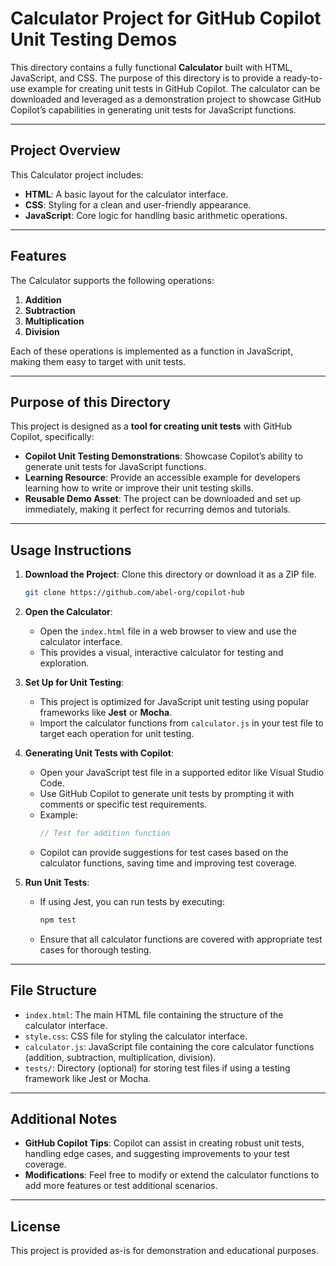 # Calculator Project for GitHub Copilot Unit Testing Demos

This directory contains a fully functional **Calculator** built with HTML, JavaScript, and CSS. The purpose of this directory is to provide a ready-to-use example for creating unit tests in GitHub Copilot. The calculator can be downloaded and leveraged as a demonstration project to showcase GitHub Copilot’s capabilities in generating unit tests for JavaScript functions.

---

## Project Overview

This Calculator project includes:
- **HTML**: A basic layout for the calculator interface.
- **CSS**: Styling for a clean and user-friendly appearance.
- **JavaScript**: Core logic for handling basic arithmetic operations.

---

## Features

The Calculator supports the following operations:
1. **Addition**
2. **Subtraction**
3. **Multiplication**
4. **Division**

Each of these operations is implemented as a function in JavaScript, making them easy to target with unit tests.

---

## Purpose of this Directory

This project is designed as a **tool for creating unit tests** with GitHub Copilot, specifically:
- **Copilot Unit Testing Demonstrations**: Showcase Copilot’s ability to generate unit tests for JavaScript functions.
- **Learning Resource**: Provide an accessible example for developers learning how to write or improve their unit testing skills.
- **Reusable Demo Asset**: The project can be downloaded and set up immediately, making it perfect for recurring demos and tutorials.

---

## Usage Instructions

1. **Download the Project**: Clone this directory or download it as a ZIP file.
   ```bash
   git clone https://github.com/abel-org/copilot-hub

2. **Open the Calculator**:
   - Open the `index.html` file in a web browser to view and use the calculator interface.
   - This provides a visual, interactive calculator for testing and exploration.

3. **Set Up for Unit Testing**:
   - This project is optimized for JavaScript unit testing using popular frameworks like **Jest** or **Mocha**.
   - Import the calculator functions from `calculator.js` in your test file to target each operation for unit testing.

4. **Generating Unit Tests with Copilot**:
   - Open your JavaScript test file in a supported editor like Visual Studio Code.
   - Use GitHub Copilot to generate unit tests by prompting it with comments or specific test requirements.
   - Example:
     ```javascript
     // Test for addition function
     ```
   - Copilot can provide suggestions for test cases based on the calculator functions, saving time and improving test coverage.

5. **Run Unit Tests**:
   - If using Jest, you can run tests by executing:
     ```bash
     npm test
     ```
   - Ensure that all calculator functions are covered with appropriate test cases for thorough testing.

---

## File Structure

- `index.html`: The main HTML file containing the structure of the calculator interface.
- `style.css`: CSS file for styling the calculator interface.
- `calculator.js`: JavaScript file containing the core calculator functions (addition, subtraction, multiplication, division).
- `tests/`: Directory (optional) for storing test files if using a testing framework like Jest or Mocha.

---

## Additional Notes

- **GitHub Copilot Tips**: Copilot can assist in creating robust unit tests, handling edge cases, and suggesting improvements to your test coverage.
- **Modifications**: Feel free to modify or extend the calculator functions to add more features or test additional scenarios.

---

## License

This project is provided as-is for demonstration and educational purposes.

